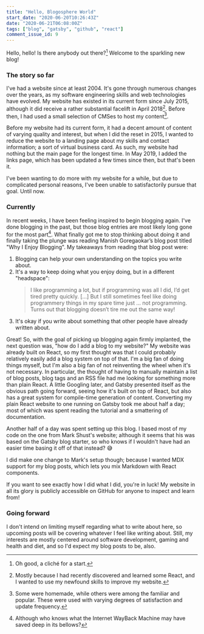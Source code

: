 ```yaml
---
title: "Hello, Blogosphere World"
start_date: "2020-06-20T10:26:43Z"
date: "2020-06-21T06:08:00Z"
tags: ["blog", "gatsby", "github", "react"]
comment_issue_id: 9
---
```


Hello, hello! Is there anybody out there?[^cliche] Welcome to the sparkling new blog!

### The story so far

I've had a website since at least 2004. It's gone through numerous changes over the years, as my software engineering skills and web technologies have evolved. My website has existed in its current form since July 2015, although it did receive a rather substantial facelift in April 2018[^react]. Before then, I had used a small selection of CMSes to host my content[^cms-details].

Before my website had its current form, it had a decent amount of content of varying quality and interest, but when I did the reset in 2015, I wanted to reduce the website to a landing page about my skills and contact information; a sort of virtual business card. As such, my website had nothing but the <Link to="/">main page</Link> for the longest time. In May 2019, I added the <Link to="/links">links page</Link>, which has been updated a few times since then, but that's been it.

I've been wanting to do more with my website for a while, but due to complicated personal reasons, I've been unable to satisfactorily pursue that goal. Until now.

### Currently

In recent weeks, I have been feeling inspired to begin blogging again. I've done blogging in the past, but those blog entries are most likely long gone for the most part[^wayback]. What finally got me to stop thinking about doing it and finally taking the plunge was reading <ExternalLink to="https://manishearth.github.io/blog/2018/08/26/why-i-enjoy-blogging/">Manish Goregaokar’s blog post titled "Why I Enjoy Blogging"</ExternalLink>. My takeaways from reading that blog post were:

1. Blogging can help your own understanding on the topics you write about.
2. It's a way to keep doing what you enjoy doing, but in a different "headspace":
   > I like programming a lot, but if programming was all I did, I’d get tired pretty quickly. […] But I still sometimes feel like doing programmery things in my spare time just … not programming. Turns out that blogging doesn’t tire me out the same way!
3. It's okay if you write about something that other people have already written about.

Great! So, with the goal of picking up blogging again firmly implanted, the next question was, "how do I add a blog to my website?" My website was already built on React, so my first thought was that I could probably relatively easily add a blog system on top of that. I'm a big fan of doing things myself, but I'm also a big fan of not reinventing the wheel when it's not necessary. In particular, the thought of having to manually maintain a list of blog posts, blog tags and an RSS file had me looking for something more than plain React. A little Googling later, and <ExternalLink to="https://www.gatsbyjs.org/">Gatsby</ExternalLink> presented itself as the obvious path going forward, seeing how it's built on top of React, but also has a great system for compile-time generation of content. Converting my plain React website to one running on Gatsby took me about half a day; most of which was spent reading the tutorial and a smattering of documentation.

Another half of a day was spent setting up this blog. I based most of my code on the one from <ExternalLink to="https://markshust.com/">Mark Shust's website</ExternalLink>; although it seems that his was based on the <ExternalLink to="https://github.com/gatsbyjs/gatsby-starter-blog">Gatsby blog starter</ExternalLink>, so who knows if I wouldn't have had an easier time basing it off of that instead? 😅

I did make one change to Mark's setup though; because I wanted <ExternalLink to="https://www.gatsbyjs.org/docs/mdx/">MDX support</ExternalLink> for my blog posts, which lets you mix Markdown with React components.

If you want to see exactly how I did what I did, you're in luck! My <ExternalLink to="https://github.com/ilyvion/website">website in all its glory is publicly accessible on GitHub</ExternalLink> for anyone to inspect and learn from!

### Going forward

I don't intend on limiting myself regarding what to write about here, so upcoming posts will be covering whatever I feel like writing about. Still, my interests are mostly centered around software development, gaming and health and diet, and so I'd expect my blog posts to be, also.

[^cliche]: Oh good, a cliché for a start.
[^react]: Mostly because I had recently discovered and learned some React, and I wanted to use my newfound skills to improve my website.
[^cms-details]: Some were homemade, while others were among the <ExternalLink to="https://www.mediawiki.org/">familiar</ExternalLink> and <ExternalLink to="https://www.drupal.org/">popular</ExternalLink>. These were used with varying degrees of satisfaction and update frequency.
[^wayback]: Although who knows what the <ExternalLink to="https://web.archive.org/">Internet WayBack Machine</ExternalLink> may have saved deep in its bellows?
